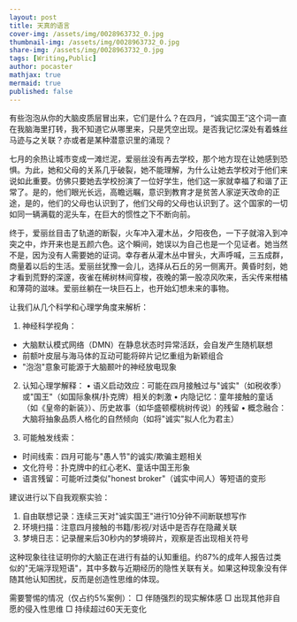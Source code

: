 ```yaml
---
layout: post
title: 天真的语言
cover-img: /assets/img/0028963732_0.jpg
thumbnail-img: /assets/img/0028963732_0.jpg
share-img: /assets/img/0028963732_0.jpg
tags: [Writing,Public]
author: pocaster
mathjax: true   
mermaid: true 
published: false
---
```


有些泡泡从你的大脑皮质层冒出来，它们是什么？在四月，“诚实国王”这个词一直在我脑海里打转，我不知道它从哪里来，只是凭空出现。是否我记忆深处有着蛛丝马迹与之关联？亦或者是某种潜意识里的涌现？

七月的余热让城市变成一滩烂泥，爱丽丝没有再去学校，那个地方现在让她感到恐惧。为此，她和父母的关系几乎破裂，她不能理解，为什么让她去学校对于他们来说如此重要。仿佛只要她去学校扮演了一位好学生，他们这一家就幸福了和谐了正常了。是的，他们眼光长远，高瞻远瞩，意识到教育才是贫苦人家逆天改命的正途，是的，他们的父母也认识到了，他们父母的父母也认识到了。这个国家的一切如同一辆满载的泥头车，在巨大的惯性之下不断向前。

终于，爱丽丝目击了轨道的断裂，火车冲入灌木丛，夕阳夜色，一下子就溶入到冲突之中，炸开来也是五颜六色。这个瞬间，她误以为自己也是一个见证者。她当然不是，因为没有人需要她的证词。幸存者从灌木丛中冒头，大声呼喊，三五成群，商量着以后的生活。爱丽丝犹豫一会儿，选择从石丘的另一侧离开。黄昏时刻，她才看到荒野的深邃，夜雀在稀树林间穿梭，夜晚的第一股凉风吹来，舌尖传来柑橘和薄荷的滋味。爱丽丝躺在一块巨石上，也开始幻想未来的事物。

让我们从几个科学和心理学角度来解析：

1. 神经科学视角：
- 大脑默认模式网络（DMN）在静息状态时异常活跃，会自发产生随机联想
- 前额叶皮层与海马体的互动可能将碎片记忆重组为新颖组合
- "泡泡"意象可能源于大脑颞叶的神经放电现象

2. 认知心理学解释：
• 语义启动效应：可能在四月接触过与"诚实"（如税收季）或"国王"（如国际象棋/扑克牌）相关的刺激
• 内隐记忆：童年接触的童话（如《皇帝的新装》）、历史故事（如华盛顿樱桃树传说）的残留
• 概念融合：大脑将抽象品质人格化的自然倾向（如将"诚实"拟人化为君主）

3. 可能触发线索：
- 时间线索：四月可能与"愚人节"的诚实/欺骗主题相关
- 文化符号：扑克牌中的红心老K、童话中国王形象
- 语言残留：可能听过类似"honest broker"（诚实中间人）等短语的变形

建议进行以下自我观察实验：
1. 自由联想记录：连续三天对"诚实国王"进行10分钟不间断联想写作
2. 环境扫描：注意四月接触的书籍/影视/对话中是否存在隐藏关联
3. 梦境日志：记录醒来后30秒内的梦境碎片，观察是否出现相关符号

这种现象往往证明你的大脑正在进行有益的认知重组。约87%的成年人报告过类似的"无端浮现短语"，其中多数与近期经历的隐性关联有关。如果这种现象没有伴随其他认知困扰，反而是创造性思维的体现。

需要警惕的情况（仅占约5%案例）：
□ 伴随强烈的现实解体感
□ 出现其他非自愿的侵入性思维
□ 持续超过60天无变化






